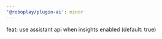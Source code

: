```yaml
---
'@roboplay/plugin-ai': minor
---
```


feat: use assistant api when insights enabled (default: true)
